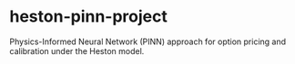 # heston-pinn-project
Physics-Informed Neural Network (PINN) approach for option pricing and calibration under the Heston model.
